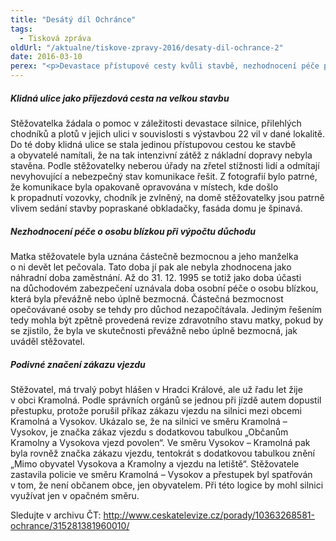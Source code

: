 ```yaml
---
title: "Desátý díl Ochránce"
tags:
  - Tisková zpráva
oldUrl: "/aktualne/tiskove-zpravy-2016/desaty-dil-ochrance-2"
date: 2016-03-10
perex: "<p>Devastace přístupové cesty kvůli stavbě, nezhodnocení péče při výpočtu důchodu a podivné značení zákazu vjezdu. Případy, které si našly cestu na stůl ombudsmanky. Desátý díl pořadu Ochránce s těmito případy můžete sledovat na ČT2 v neděli 13. 3. v 18:15 h, reprízy ve čtvrtek v 18:55 h a v pátek ve 13:45 h.</p>"
---
```


<!-- imported from the old website -->

<h5>Klidná ulice jako příjezdová cesta na velkou stavbu</h5> <p>Stěžovatelka žádala o pomoc v záležitosti devastace silnice, přilehlých chodníků a plotů v jejich ulici v souvislosti s výstavbou 22 vil v dané lokalitě. Do té doby klidná ulice se stala jedinou přístupovou cestou ke stavbě a obyvatelé namítali, že na tak intenzivní zátěž z nákladní dopravy nebyla stavěna. Podle stěžovatelky neberou úřady na zřetel stížnosti lidí a odmítají nevyhovující a nebezpečný stav komunikace řešit. Z fotografií bylo patrné, že komunikace byla opakovaně opravována v místech, kde došlo k propadnutí vozovky, chodník je zvlněný, na domě stěžovatelky jsou patrně vlivem sedání stavby popraskané obkladačky, fasáda domu je špinavá.</p> <h5>Nezhodnocení péče o osobu blízkou při výpočtu důchodu</h5> <p>Matka stěžovatele byla uznána částečně bezmocnou a jeho manželka o ni devět let pečovala. Tato doba jí pak ale nebyla zhodnocena jako náhradní doba zaměstnání. Až do 31. 12. 1995 se totiž jako doba účasti na důchodovém zabezpečení uznávala doba osobní péče o osobu blízkou, která byla převážně nebo úplně bezmocná. Částečná bezmocnost opečovávané osoby se tehdy pro důchod nezapočítávala. Jediným řešením tedy mohla být zpětně provedená revize zdravotního stavu matky, pokud by se zjistilo, že byla ve skutečnosti převážně nebo úplně bezmocná, jak uváděl stěžovatel.</p> <h5>Podivné značení zákazu vjezdu</h5> <p>Stěžovatel, má trvalý pobyt hlášen v Hradci Králové, ale už řadu let žije v obci Kramolná. Podle správních orgánů se jednou při jízdě autem dopustil přestupku, protože porušil příkaz zákazu vjezdu na silnici mezi obcemi Kramolná a Vysokov. Ukázalo se, že na silnici ve směru Kramolná – Vysokov, je značka zákaz vjezdu s dodatkovou tabulkou „Občanům Kramolny a Vysokova vjezd povolen“. Ve směru Vysokov – Kramolná pak byla rovněž značka zákazu vjezdu, tentokrát s dodatkovou tabulkou znění „Mimo obyvatel Vysokova a Kramolny a vjezdu na letiště“. Stěžovatele zastavila policie ve směru Kramolná – Vysokov a přestupek byl spatřován v tom, že není občanem obce, jen obyvatelem. Při této logice by mohl silnici využívat jen v opačném směru.</p><p>Sledujte v archivu ČT: <a title="Otevření do nového okna" href="http://www.ceskatelevize.cz/porady/10363268581-ochrance/315281381960010/" target="_blank">http://www.ceskatelevize.cz/porady/10363268581-ochrance/315281381960010/</a> </p><p></p>
